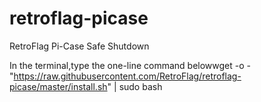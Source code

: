 # retroflag-picase
RetroFlag Pi-Case Safe Shutdown

In the terminal,type the one-line command belowwget -o - "https://raw.githubusercontent.com/RetroFlag/retroflag-picase/master/install.sh" | sudo bash
